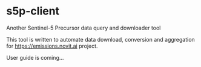 # s5p-client
Another Sentinel-5 Precursor data query and downloader tool

This tool is written to automate data download, conversion and aggregation for https://emissions.novit.ai project.

User guide is coming...
